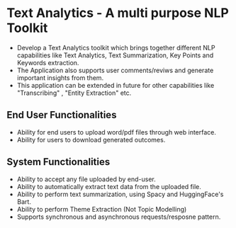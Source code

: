 # Text Analytics - A multi purpose NLP Toolkit
- Develop a Text Analytics toolkit which brings together different NLP capabilities like Text Analytics, Text Summarization, Key Points and Keywords extraction.
- The Application also supports user comments/reviws and generate important insights from them.
- This application can be extended in future for other capabilities like "Transcribing" , "Entity Extraction" etc.

## End User Functionalities
- Ability for end users to upload word/pdf files through web interface.
- Ability for users to download generated outcomes.

## System Functionalities
- Ability to accept any file uploaded by end-user.
- Ability to automatically extract text data from the uploaded file.
- Ability to perform text summarization, using Spacy and HuggingFace's Bart.
- Ability to perform Theme Extraction (Not Topic Modelling)
- Supports synchronous and asynchronous requests/resposne pattern.
